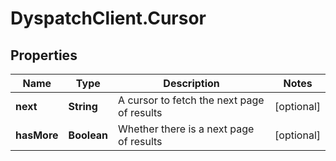 # DyspatchClient.Cursor

## Properties

Name | Type | Description | Notes
------------ | ------------- | ------------- | -------------
**next** | **String** | A cursor to fetch the next page of results | [optional] 
**hasMore** | **Boolean** | Whether there is a next page of results | [optional] 


